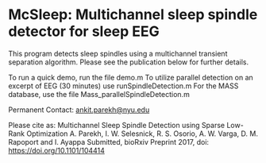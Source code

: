 # McSleep: Multichannel sleep spindle detector for sleep EEG

This program detects sleep spindles using a multichannel transient separation algorithm.
Please see the publication below for further details. 

To run a quick demo, run the file demo.m 
To utilize parallel detection on an excerpt of EEG (30 minutes) use runSpindleDetection.m
For the MASS database, use the file Mass_parallelSpindleDetection.m

Permanent Contact: ankit.parekh@nyu.edu

Please cite as: 
Multichannel Sleep Spindle Detection using Sparse Low-Rank Optimization
A. Parekh, I. W. Selesnick, R. S. Osorio, A. W. Varga, D. M. Rapoport and I. Ayappa
Submitted, bioRxiv Preprint 2017, doi: https://doi.org/10.1101/104414
